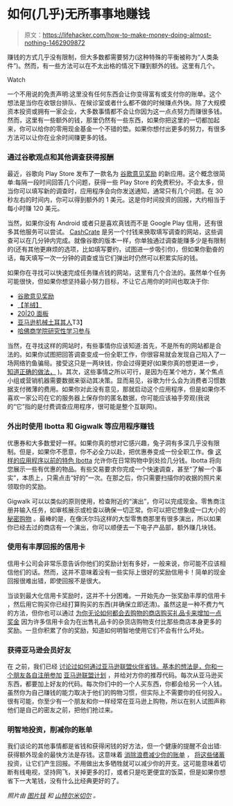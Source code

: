 # 如何(几乎)无所事事地赚钱

> 原文：<https://lifehacker.com/how-to-make-money-doing-almost-nothing-1462909872>

赚钱的方式几乎没有限制，但大多数都需要努力(这种特殊的平衡被称为“人类条件”)。然而，有一些方法可以在不太出格的情况下赚到额外的钱。这里有几个。

Watch

一个不用说的免责声明:这里没有任何东西会让你变得富有或支付你的账单。这个想法是当你在收银台排队、在候诊室或者什么都不做的时候赚点外快。除了大规模资本投资或拥有一家企业，大多数事情都不会让你因为这一点点努力而赚很多钱。然而，这里有一些额外的钱，那里仍然有一些东西，如果你把这里的一切都加起来，你可以给你的零用现金基金一个不错的垫。如果你想付出更多的努力，有很多方法可以让你在业余时间赚更多的钱。

### 通过谷歌观点和其他调查获得报酬

最近，谷歌向 Play Store 发布了一款名为 [谷歌意见奖励](https://play.google.com/store/apps/details?id=com.google.android.apps.paidtasks) 的新应用。这个概念很简单:每隔一段时间回答几个问题，获得一些 Play Store 的免费积分。不会太多，但当你可以填写新的调查时，应用程序会向你发送通知，通常只有几个问题。在 30 秒左右的时间内，你可以得到额外的 1 美元。这是你时间投资的回报，大约相当于每小时赚 120 美元。

当然，如果你没有 Android 或者只是喜欢真钱而不是 Google Play 信用，还有很多其他服务可以尝试。 [CashCrate](http://www.cashcrate.com/) 是另一个付钱来换取填写调查的网站，这些调查可以在几分钟内完成。就像谷歌的版本一样，你单独通过调查能赚多少是有限制的(还有其他更麻烦的选项，比如填写要约，试图进一步吸引你)，但如果你勤奋的话，每天填写一次一分钟的调查或当它们弹出时仍然可以积累实际的钱。

如果你在寻找可以快速完成任务赚点钱的网站，这里有几个合法的。虽然单个任务可能很快，但如果你想坚持最小努力目标，不让它占用你的时间也取决于你:

*   [谷歌意见奖励](https://play.google.com/store/apps/details?id=com.google.android.apps.paidtasks)
*   [【羊绒】](http://www.cashcrate.com/)
*   [20|20 面板](https://www.2020panel.com/)
*   [亚马逊机械土耳其人](https://www.mturk.com/mturk/welcome)T3】
*   [哈佛商学院研究性学习参与](http://www.hbs.edu/cler/)

当然，在寻找这样的网站时，有些事情你应该知道:首先，不是所有的网站都是合法的。如果你试图把回答调查变成一份全职工作，你很容易就会发现自己陷入了一场网络钓鱼骗局。接受这只是一两块钱，你会过得更好(如果你真的想更进一步， [知道正确的做法，](https://lifehacker.com/make-money-in-your-spare-time-doing-simple-online-tasks-5770451) )。其次，这些事情之所以可行，是因为在某个地方，某个焦点小组或营销机器需要数据来驱动其决策。显而易见，谷歌为什么会为消费者习惯数据支付微薄的费用。如果你对此没有意见，那就启动这个应用程序，但是如果你不喜欢一家公司在它的服务器上保存你的匿名数据，你可能应该袖手旁观(我说的“它”指的是付费调查应用程序，很可能是整个互联网)。

### 外出时使用 Ibotta 和 Gigwalk 等应用程序赚钱

优惠券和大多数爱好一样。如果你真的想对它感兴趣，兔子洞有多深几乎没有限制。但是，如果你不愿意，你不必全力以赴，把优惠券变成一份全职工作。像 [这样的应用程序以前的特色 Ibotta](https://lifehacker.com/ibotta-scans-your-receipts-gets-you-cash-back-on-your-5994192) 允许你在日常购物中到处捡几分钱。Ibotta 将向您展示一些有优惠的物品。有些交易要求你完成一个快速调查，甚至“了解一个事实”，本质上，只需点击“好的”一次。在那之后，你只需要扫描你的收据的照片来领取你的奖励。

Gigwalk 可以以类似的原则使用，检查附近的“演出”，你可以完成现金。零售商注册并输入任务，如审核展示或检查以确保一切正常。你可以把它想象成一口大小的 [秘密购物](http://en.wikipedia.org/wiki/Mystery_shopping) 。最棒的是，在像沃尔玛这样的大型零售商那里有很多演出，所以如果你已经去过的商店有一个演出，你可以顺便去一下电子产品部，额外赚几块钱。

### 使用有丰厚回报的信用卡

信用卡公司会非常乐意告诉你他们的奖励计划有多好，一般来说，你可能不应该相信他们的话。然而，这并不意味着没有一些实际上很好的奖励信用卡！简单的现金回报很难出错，即使回报不是很大。

当谈到最大化信用卡奖励时，这并不十分困难。一开始先办一张奖励丰厚的信用卡 ，然后用它购买你已经打算购买的东西(并确保立即还清)。虽然这是一种不费力气的方法，但你也可以通过 [为你无论如何都会去购物的商店购买礼品卡来增加一点奖金](http://lifehacker.com/get-bonus-rewards-points-for-buying-gift-cards-5980228) 因为许多信用卡会为在出售礼品卡的杂货店购物支付比那些商店本身更多的奖励。一旦你积累了你的奖励，知道如何明智地使用它们不会有什么坏处。

### 获得亚马逊会员好友

在 之前，我们已经 [讨论过如何通过亚马逊联盟伙伴省钱。基本的想法是，你和一个朋友各自注册参加](https://lifehacker.com/how-to-get-reduced-prices-and-save-money-when-shopping-5910524) [亚马逊联盟计划](https://affiliate-program.amazon.com/?asc_campaign=InlineText&asc_refurl=https://lifehacker.com/how-to-make-money-doing-almost-nothing-1462909872&asc_source=&tag=kinjalifehackerlink-20) ，并给对方你的推荐代码。每次从亚马逊买东西，都要加上好友的代码。每次你们中的一个人买东西，你都会给另一个人钱。虽然你为自己赚钱的能力取决于他们的购物习惯，但实际上不需要你的任何投入。很有可能，你至少有一个朋友和你一样经常在亚马逊上购物，所以在别人试图声称他们是自己的密友之前，把他们抢过来。

### 明智地投资，削减你的账单

我们谈论的其他事情都是省钱和获得闲钱的好方法，但一个健康的提醒不会出错:获得额外现金的最快方法是存钱。这意味着 [消除浪费](https://lifehacker.com/the-most-common-ways-you-waste-money-and-how-to-save-i-1183447200)[减少你的账单](http://lifehacker.com/cut-the-cost-of-your-bills-this-weekend-1173629508) ， [将这些储蓄](http://lifehacker.com/how-can-i-get-started-investing-in-the-stock-market-1376782232) 投资，让它们产生回报。不用做出太多牺牲就可以减少你的开支。这可能意味着切断有线电视，坚持网飞，关掉更多的灯，或者只是吃更便宜的饭菜，但是如果你想省下一大笔钱，没有什么比经典更好的了。

*照片由* [*图片钱*](http://www.flickr.com/photos/59937401@N07/5856793551/) *和* [*山特尔米切尔*](http://www.flickr.com/photos/faithdesired/3472191204/) *。*